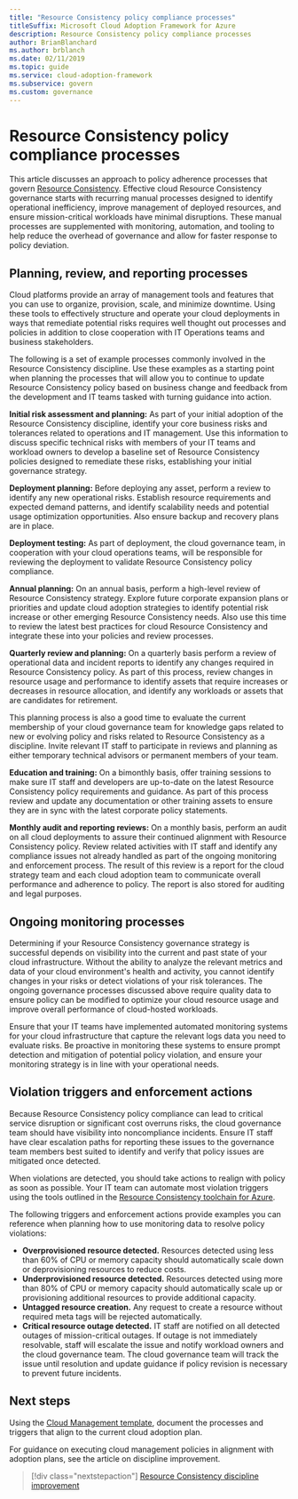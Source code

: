 ```yaml
---
title: "Resource Consistency policy compliance processes"
titleSuffix: Microsoft Cloud Adoption Framework for Azure
description: Resource Consistency policy compliance processes
author: BrianBlanchard
ms.author: brblanch
ms.date: 02/11/2019
ms.topic: guide
ms.service: cloud-adoption-framework
ms.subservice: govern
ms.custom: governance
---
```


# Resource Consistency policy compliance processes

This article discusses an approach to policy adherence processes that govern [Resource Consistency](./index.md). Effective cloud Resource Consistency governance starts with recurring manual processes designed to identify operational inefficiency, improve management of deployed resources, and ensure mission-critical workloads have minimal disruptions. These manual processes are supplemented with monitoring, automation, and tooling to help reduce the overhead of governance and allow for faster response to policy deviation.

## Planning, review, and reporting processes

Cloud platforms provide an array of management tools and features that you can use to organize, provision, scale, and minimize downtime. Using these tools to effectively structure and operate your cloud deployments in ways that remediate potential risks requires well thought out processes and policies in addition to close cooperation with IT Operations teams and business stakeholders.

The following is a set of example processes commonly involved in the Resource Consistency discipline. Use these examples as a starting point when planning the processes that will allow you to continue to update Resource Consistency policy based on business change and feedback from the development and IT teams tasked with turning guidance into action.

**Initial risk assessment and planning:** As part of your initial adoption of the Resource Consistency discipline, identify your core business risks and tolerances related to operations and IT management. Use this information to discuss specific technical risks with members of your IT teams and workload owners to develop a baseline set of Resource Consistency policies designed to remediate these risks, establishing your initial governance strategy.

**Deployment planning:** Before deploying any asset, perform a review to identify any new operational risks. Establish resource requirements and expected demand patterns, and identify scalability needs and potential usage optimization opportunities. Also ensure backup and recovery plans are in place.

**Deployment testing:** As part of deployment, the cloud governance team, in cooperation with your cloud operations teams, will be responsible for reviewing the deployment to validate Resource Consistency policy compliance.

**Annual planning:** On an annual basis, perform a high-level review of Resource Consistency strategy. Explore future corporate expansion plans or priorities and update cloud adoption strategies to identify potential risk increase or other emerging Resource Consistency needs. Also use this time to review the latest best practices for cloud Resource Consistency and integrate these into your policies and review processes.

**Quarterly review and planning:** On a quarterly basis perform a review of operational data and incident reports to identify any changes required in Resource Consistency policy. As part of this process, review changes in resource usage and performance to identify assets that require increases or decreases in resource allocation, and identify any workloads or assets that are candidates for retirement.

This planning process is also a good time to evaluate the current membership of your cloud governance team for knowledge gaps related to new or evolving policy and risks related to Resource Consistency as a discipline. Invite relevant IT staff to participate in reviews and planning as either temporary technical advisors or permanent members of your team.

**Education and training:** On a bimonthly basis, offer training sessions to make sure IT staff and developers are up-to-date on the latest Resource Consistency policy requirements and guidance. As part of this process review and update any documentation or other training assets to ensure they are in sync with the latest corporate policy statements.

**Monthly audit and reporting reviews:** On a monthly basis, perform an audit on all cloud deployments to assure their continued alignment with Resource Consistency policy. Review related activities with IT staff and identify any compliance issues not already handled as part of the ongoing monitoring and enforcement process. The result of this review is a report for the cloud strategy team and each cloud adoption team to communicate overall performance and adherence to policy. The report is also stored for auditing and legal purposes.

## Ongoing monitoring processes

Determining if your Resource Consistency governance strategy is successful depends on visibility into the current and past state of your cloud infrastructure. Without the ability to analyze the relevant metrics and data of your cloud environment's health and activity, you cannot identify changes in your risks or detect violations of your risk tolerances. The ongoing governance processes discussed above require quality data to ensure policy can be modified to optimize your cloud resource usage and improve overall performance of cloud-hosted workloads.

Ensure that your IT teams have implemented automated monitoring systems for your cloud infrastructure that capture the relevant logs data you need to evaluate risks. Be proactive in monitoring these systems to ensure prompt detection and mitigation of potential policy violation, and ensure your monitoring strategy is in line with your operational needs.

## Violation triggers and enforcement actions

Because Resource Consistency policy compliance can lead to critical service disruption or significant cost overruns risks, the cloud governance team should have visibility into noncompliance incidents. Ensure IT staff have clear escalation paths for reporting these issues to the governance team members best suited to identify and verify that policy issues are mitigated once detected.

When violations are detected, you should take actions to realign with policy as soon as possible. Your IT team can automate most violation triggers using the tools outlined in the [Resource Consistency toolchain for Azure](toolchain.md).

The following triggers and enforcement actions provide examples you can reference when planning how to use monitoring data to resolve policy violations:

- **Overprovisioned resource detected.** Resources detected using less than 60% of CPU or memory capacity should automatically scale down or deprovisioning resources to reduce costs.
- **Underprovisioned resource detected.** Resources detected using more than 80% of CPU or memory capacity should automatically scale up or provisioning additional resources to provide additional capacity.
- **Untagged resource creation.** Any request to create a resource without required meta tags will be rejected automatically.
- **Critical resource outage detected.** IT staff are notified on all detected outages of mission-critical outages. If outage is not immediately resolvable, staff will escalate the issue and notify workload owners and the cloud governance team. The cloud governance team will track the issue until resolution and update guidance if policy revision is necessary to prevent future incidents.

## Next steps

Using the [Cloud Management template](./template.md), document the processes and triggers that align to the current cloud adoption plan.

For guidance on executing cloud management policies in alignment with adoption plans, see the article on discipline improvement.

> [!div class="nextstepaction"]
> [Resource Consistency discipline improvement](./discipline-improvement.md)
